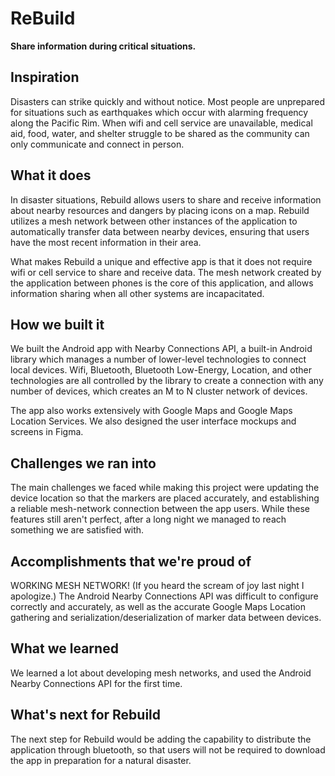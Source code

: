 # ReBuild

**Share information during critical situations.**

## Inspiration
Disasters can strike quickly and without notice. Most people are unprepared for situations such as earthquakes which occur with alarming frequency along the Pacific Rim. When wifi and cell service are unavailable, medical aid, food, water, and shelter struggle to be shared as the community can only communicate and connect in person.

## What it does
In disaster situations, Rebuild allows users to share and receive information about nearby resources and dangers by placing icons on a map. Rebuild utilizes a mesh network between other instances of the application to automatically transfer data between nearby devices, ensuring that users have the most recent information in their area.

What makes Rebuild a unique and effective app is that it does not require wifi or cell service to share and receive data. The mesh network created by the application between phones is the core of this application, and allows information sharing when all other systems are incapacitated.

## How we built it
We built the Android app with Nearby Connections API, a built-in Android library which manages a number of lower-level technologies to connect local devices. Wifi, Bluetooth, Bluetooth Low-Energy, Location, and other technologies are all controlled by the library to create a connection with any number of devices, which creates an M to N cluster network of devices.

The app also works extensively with Google Maps and Google Maps Location Services. We also designed the user interface mockups and screens in Figma.

## Challenges we ran into
The main challenges we faced while making this project were updating the device location so that the markers are placed accurately, and establishing a reliable mesh-network connection between the app users. While these features still aren't perfect, after a long night we managed to reach something we are satisfied with.

## Accomplishments that we're proud of
WORKING MESH NETWORK! (If you heard the scream of joy last night I apologize.) The Android Nearby Connections API was difficult to configure correctly and accurately, as well as the accurate Google Maps Location gathering and serialization/deserialization of marker data between devices.

## What we learned
We learned a lot about developing mesh networks, and used the Android Nearby Connections API for the first time.

## What's next for Rebuild
The next step for Rebuild would be adding the capability to distribute the application through bluetooth, so that users will not be required to download the app in preparation for a natural disaster.